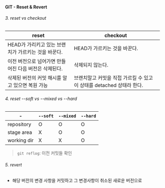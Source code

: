 #### GIT - Reset & Revert

###### 3. reset vs checkout
|reset|checkout|
|---|---|
|HEAD가 가리키고 있는 브랜치가 가르키는 것을 바꾼다.|HEAD가 가르키는 것을 바꾼다.|
|이전 버전으로 넘어가면 만들어진 다음 버전은 삭제된다.|삭제되지 않는다.|
|삭제된 버전의 커밋 해시를 알고 있으면 복원 가능|브랜치말고 커밋을 직접 가르킬 수 있고 이 상태를 detached 상태라 한다.|

###### 4. reset --soft vs --mixed vs --hard
|-|`--soft`|`--mixed`|`--hard`|
|---|---|---|---|
|repository|O|O|O|
|stage area|X|O|O|
|working dir|X|X|O|


> `git reflog`: 이전 커밋들 확인

###### 5. revert
- 해당 버전의 변경 사항을 커밋하고 그 변경사항이 취소된 새로운 버전으로